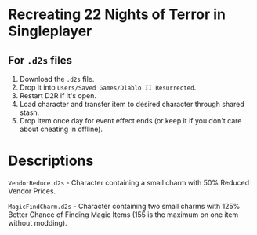 # Recreating 22 Nights of Terror in Singleplayer

## For `.d2s` files

1. Download the `.d2s` file.
2. Drop it into `Users/Saved Games/Diablo II Resurrected`.
3. Restart D2R if it's open.
4. Load character and transfer item to desired character through shared stash.
5. Drop item once day for event effect ends (or keep it if you don't care about cheating in offline).

# Descriptions

`VendorReduce.d2s` - Character containing a small charm with 50% Reduced Vendor Prices.

`MagicFindCharm.d2s` - Character containing two small charms with 125% Better Chance of Finding Magic Items (155 is the maximum on one item without modding).
